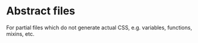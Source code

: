 # Abstract files

For partial files which do not generate actual CSS,
e.g. variables, functions, mixins, etc.
